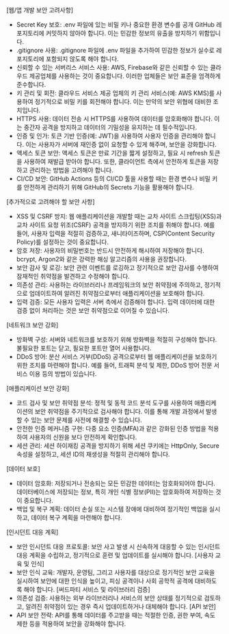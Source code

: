 [웹/앱 개발 보안 고려사항]

- Secret Key 보호: .env 파일에 있는 비밀 키나 중요한 환경 변수를 공개 GitHub 레포지토리에 커밋하지 않아야 합니다. 이는 민감한 정보의 유출을 방지하기 위함입니다.
- .gitignore 사용: .gitignore 파일에 .env 파일을 추가하여 민감한 정보가 실수로 레포지토리에 포함되지 않도록 해야 합니다.
- 신뢰할 수 있는 서버리스 서비스 사용: AWS, Firebase와 같은 신뢰할 수 있는 클라우드 제공업체를 사용하는 것이 중요합니다. 이러한 업체들은 보안 표준을 엄격하게 준수합니다.
- 키 관리 및 회전: 클라우드 서비스 제공 업체의 키 관리 서비스(예: AWS KMS)를 사용하여 정기적으로 비밀 키를 회전해야 합니다. 이는 만약의 보안 위협에 대비한 조치입니다.
- HTTPS 사용: 데이터 전송 시 HTTPS를 사용하여 데이터를 암호화해야 합니다. 이는 중간자 공격을 방지하고 데이터의 기밀성을 유지하는 데 필수적입니다.
- 인증 및 인가: 토큰 기반 인증(예: JWT)을 사용하여 사용자 인증을 관리해야 합니다. 이는 사용자가 서버에 재인증 없이 요청할 수 있게 해주며, 보안을 강화합니다.
- 액세스 토큰 보안: 액세스 토큰은 만료 기간을 짧게 설정하고, 필요 시 refresh 토큰을 사용하여 재발급 받아야 합니다. 또한, 클라이언트 측에서 안전하게 토큰을 저장하고 관리하는 방법을 고려해야 합니다.
- CI/CD 보안: GitHub Actions 등의 CI/CD 툴을 사용할 때는 환경 변수나 비밀 키를 안전하게 관리하기 위해 GitHub의 Secrets 기능을 활용해야 합니다.

[추가적으로 고려해야 할 보안 사항]
- XSS 및 CSRF 방지: 웹 애플리케이션을 개발할 때는 교차 사이트 스크립팅(XSS)과 교차 사이트 요청 위조(CSRF) 공격을 방지하기 위한 조치를 취해야 합니다. 예를 들어, 사용자 입력을 적절히 검증하고, 새니타이즈하며, CSP(Content Security Policy)를 설정하는 것이 중요합니다.
- 암호 저장: 사용자의 비밀번호는 반드시 안전하게 해시하여 저장해야 합니다. bcrypt, Argon2와 같은 강력한 해싱 알고리즘의 사용을 권장합니다.
- 보안 감사 및 로깅: 보안 관련 이벤트를 로깅하고 정기적으로 보안 감사를 수행하여 잠재적인 취약점을 발견하고 수정해야 합니다.
- 의존성 관리: 사용하는 라이브러리나 프레임워크의 보안 취약점에 주의하고, 정기적으로 업데이트하여 알려진 취약점으로부터 애플리케이션을 보호해야 합니다.
- 입력 검증: 모든 사용자 입력은 서버 측에서 검증해야 합니다. 입력 데이터에 대한 검증 없이 처리하는 것은 보안 취약점으로 이어질 수 있습니다.

[네트워크 보안 강화]
- 방화벽 구성: 서버와 네트워크를 보호하기 위해 방화벽을 적절히 구성해야 합니다. 불필요한 포트는 닫고, 필요한 포트만 열어 사용합니다.
- DDoS 방어: 분산 서비스 거부(DDoS) 공격으로부터 웹 애플리케이션을 보호하기 위한 조치를 마련해야 합니다. 예를 들어, 트래픽 분석 및 제한, DDoS 방어 전문 서비스 이용 등의 방법이 있습니다.

[애플리케이션 보안 강화]
- 코드 검사 및 보안 취약점 분석: 정적 및 동적 코드 분석 도구를 사용하여 애플리케이션의 보안 취약점을 주기적으로 검사해야 합니다. 이를 통해 개발 과정에서 발생할 수 있는 보안 문제를 사전에 해결할 수 있습니다.
- 안전한 인증 메커니즘 구현: 다중 요소 인증(MFA)과 같은 강화된 인증 방법을 적용하여 사용자의 신원을 보다 안전하게 확인합니다.
- 세션 관리: 세션 하이재킹 공격을 방지하기 위해 세션 쿠키에는 HttpOnly, Secure 속성을 설정하고, 세션 ID의 재생성을 적절히 관리해야 합니다.

[데이터 보호]
- 데이터 암호화: 저장되거나 전송되는 모든 민감한 데이터는 암호화되어야 합니다. 데이터베이스에 저장되는 정보, 특히 개인 식별 정보(PII)는 암호화하여 저장하는 것이 중요합니다.
- 백업 및 복구 계획: 데이터 손실 또는 시스템 장애에 대비하여 정기적인 백업을 실시하고, 데이터 복구 계획을 마련해야 합니다.

[인시던트 대응 계획]
- 보안 인시던트 대응 프로토콜: 보안 사고 발생 시 신속하게 대응할 수 있는 인시던트 대응 계획을 수립하고, 정기적으로 훈련 및 업데이트를 실시해야 합니다.
[사용자 교육 및 인식]
- 보안 인식 교육: 개발자, 운영팀, 그리고 사용자를 대상으로 정기적인 보안 교육을 실시하여 보안에 대한 인식을 높이고, 피싱 공격이나 사회 공학적 공격에 대비하도록 해야 합니다.
[써드파티 서비스 및 라이브러리 검증]
- 의존성 검증: 사용하는 외부 라이브러리나 서비스의 보안 상태를 정기적으로 검토하고, 알려진 취약점이 있는 경우 즉시 업데이트하거나 대체해야 합니다.
[API 보안]
- API 보안 전략: API를 통해 데이터를 주고받을 때는 적절한 인증, 권한 부여, 속도 제한 등을 적용하여 보안을 강화해야 합니다.